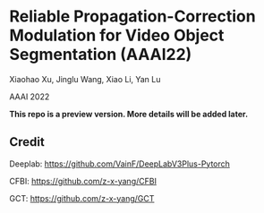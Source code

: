 # Reliable Propagation-Correction Modulation for Video Object Segmentation (AAAI22)
Xiaohao Xu, Jinglu Wang, Xiao Li, Yan Lu

AAAI 2022

**This repo is a preview version. More details will be added later.**

## Credit
Deeplab: <https://github.com/VainF/DeepLabV3Plus-Pytorch>

CFBI: <https://github.com/z-x-yang/CFBI>

GCT: <https://github.com/z-x-yang/GCT>
